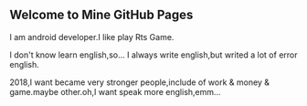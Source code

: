 ## Welcome to Mine GitHub Pages

I am android developer.I like play Rts Game.

I don't know learn english,so... I always write english,but writed a lot of error english.

2018,I want became very stronger people,include of work & money & game.maybe other.oh,I want speak more english,emm...

[Google]: http://google.com/

